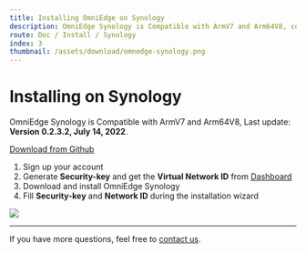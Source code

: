 ```yaml
---
title: Installing OmniEdge on Synology
description: OmniEdge Synology is Compatible with ArmV7 and Arm64V8, connect to private network.
route: Doc / Install / Synology
index: 3
thumbnail: /assets/download/omnedge-synology.png
---
```


# Installing on Synology

OmniEdge Synology is Compatible with ArmV7 and Arm64V8, Last update: **Version 0.2.3.2, July 14, 2022**.

[Download from Github](https://github.com/omniedgeio/omniedge-synology/releases)

1. Sign up your account
2. Generate **Security-key** and get the **Virtual Network ID** from [Dashboard](https://omniedge.io/dashboard)
3. Download and install OmniEdge Synology
4. Fill **Security-key** and **Network ID** during the installation wizard

![](/assets/download/omnedge-synology.png)


-----

If you have more questions, feel free to [contact us](mailto:support@omniedge.io).